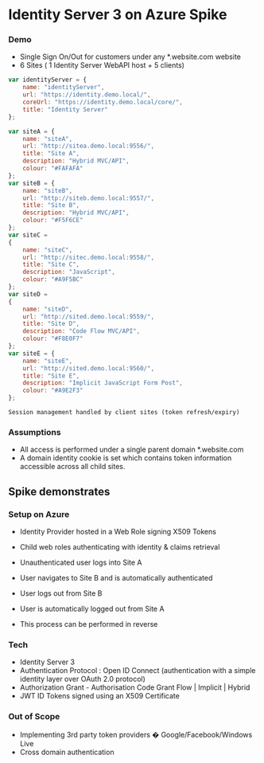#  Identity Server 3 on Azure Spike

### Demo

-	Single Sign On/Out for customers under any *.website.com website
-	6 Sites ( 1 Identity Server WebAPI host + 5 clients)

```javascript
var identityServer = {
    name: "identityServer",
    url: "https://identity.demo.local/",
    coreUrl: "https://identity.demo.local/core/",
    title: "Identity Server"
};

var siteA = {
    name: "siteA",
    url: "http://sitea.demo.local:9556/",
    title: "Site A",
    description: "Hybrid MVC/API",
    colour: "#FAFAFA"
};
var siteB = {
    name: "siteB",
    url: "http://siteb.demo.local:9557/",
    title: "Site B",
    description: "Hybrid MVC/API",
    colour: "#F5F6CE"
};
var siteC =
{
    name: "siteC",
    url: "http://sitec.demo.local:9558/",
    title: "Site C",
    description: "JavaScript",
    colour: "#A9F5BC"
};
var siteD =
{
    name: "siteD",
    url: "http://sited.demo.local:9559/",
    title: "Site D",
    description: "Code Flow MVC/API",
    colour: "#F8E0F7"
};
var siteE = {
    name: "siteE",
    url: "http://sited.demo.local:9560/",
    title: "Site E",
    description: "Implicit JavaScript Form Post",
    colour: "#A9E2F3"
};
```

    Session management handled by client sites (token refresh/expiry)

### Assumptions

-	All access is performed under a single parent domain *.website.com
-	A domain identity cookie is set which contains token information accessible across all child sites.

## Spike demonstrates

### Setup on Azure  
-	Identity Provider hosted in a Web Role signing X509 Tokens
-	Child web roles authenticating with identity & claims retrieval

-	Unauthenticated user logs into Site A
-	User navigates to Site B and is automatically authenticated
-	User logs out from Site B
-	User is automatically logged out from Site A
-	This process can be performed in reverse


### Tech

-	Identity Server 3
-	Authentication Protocol : Open ID Connect (authentication with a simple identity layer over OAuth 2.0 protocol)
-	Authorization Grant - Authorisation Code Grant Flow  | Implicit | Hybrid
-	JWT ID Tokens signed using an X509 Certificate

### Out of Scope
-	Implementing 3rd party token providers � Google/Facebook/Windows Live
-	Cross domain authentication

